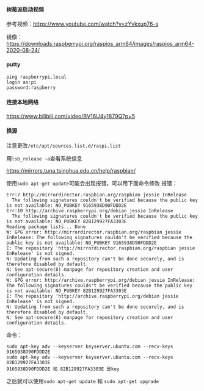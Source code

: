 #### 树莓派启动视频

参考视频：https://www.youtube.com/watch?v=zYvkxup76-s

镜像：https://downloads.raspberrypi.org/raspios_arm64/images/raspios_arm64-2020-08-24/

#### putty

```
ping raspberrypi.local
login as:pi
password:raspberry
```

#### 连接本地网络

https://www.bilibili.com/video/BV16U4y1879Q?p=5

#### 换源

注意更改`/etc/apt/sources.list.d/raspi.list`

用`lsb_release -a`查看系统信息

https://mirrors.tuna.tsinghua.edu.cn/help/raspbian/

使用`sudo apt-get update`可能会出现报错，可以用下面命令修改
报错：
```
Err:7 http://mirrordirector.raspbian.org/raspbian jessie InRelease
  The following signatures couldn't be verified because the public key is not available: NO_PUBKEY 9165938D90FDDD2E
Err:10 http://archive.raspberrypi.org/debian jessie InRelease
  The following signatures couldn't be verified because the public key is not available: NO_PUBKEY 82B129927FA3303E
Reading package lists... Done
W: GPG error: http://mirrordirector.raspbian.org/raspbian jessie InRelease: The following signatures couldn't be verified because the public key is not available: NO_PUBKEY 9165938D90FDDD2E
E: The repository 'http://mirrordirector.raspbian.org/raspbian jessie InRelease' is not signed.
N: Updating from such a repository can't be done securely, and is therefore disabled by default.
N: See apt-secure(8) manpage for repository creation and user configuration details.
W: GPG error: http://archive.raspberrypi.org/debian jessie InRelease: The following signatures couldn't be verified because the public key is not available: NO_PUBKEY 82B129927FA3303E
E: The repository 'http://archive.raspberrypi.org/debian jessie InRelease' is not signed.
N: Updating from such a repository can't be done securely, and is therefore disabled by default.
N: See apt-secure(8) manpage for repository creation and user configuration details.
```
命令：
```
sudo apt-key adv --keyserver keyserver.ubuntu.com --recv-keys 9165938D90FDDD2E
sudo apt-key adv --keyserver keyserver.ubuntu.com --recv-keys 82B129927FA3303E
9165938D90FDDD2E 和 82B129927FA3303E 是key
```

之后就可以使用`sudo apt-get update` 和 `sudo apt-get upgrade`

